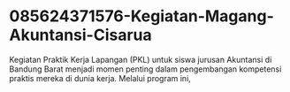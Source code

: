 # 085624371576-Kegiatan-Magang-Akuntansi-Cisarua
Kegiatan Praktik Kerja Lapangan (PKL) untuk siswa jurusan Akuntansi di Bandung Barat menjadi momen penting dalam pengembangan kompetensi praktis mereka di dunia kerja. Melalui program ini, 
